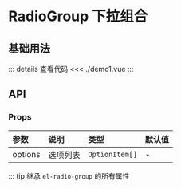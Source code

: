 # RadioGroup 下拉组合

<script setup>
import Demo1 from './demo1.vue'
</script>

## 基础用法

<Demo1></Demo1>

::: details 查看代码
<<< ./demo1.vue
:::

## API

### Props

| 参数  | 说明  | 类型   | 默认值 |
| :---- | :---- | :---- | :----  |
| options | 选项列表 | `OptionItem[]` |    -   |

::: tip
继承 `el-radio-group` 的所有属性
